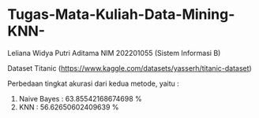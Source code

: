 # Tugas-Mata-Kuliah-Data-Mining-KNN-

Leliana Widya Putri Aditama NIM 202201055 (Sistem Informasi B)

Dataset Titanic (https://www.kaggle.com/datasets/yasserh/titanic-dataset)

Perbedaan tingkat akurasi dari kedua metode, yaitu :
1. Naive Bayes : 63.85542168674698 %
2. KNN : 56.62650602409639 %
